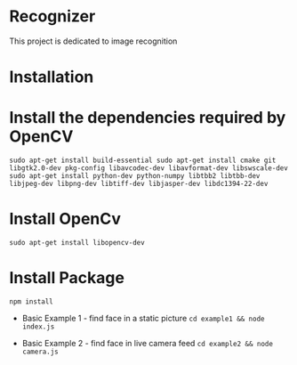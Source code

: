 # Recognizer

This project is dedicated to image recognition 

# Installation

# Install the dependencies required by OpenCV
`sudo apt-get install build-essential
sudo apt-get install cmake git libgtk2.0-dev pkg-config libavcodec-dev libavformat-dev libswscale-dev
sudo apt-get install python-dev python-numpy libtbb2 libtbb-dev libjpeg-dev libpng-dev libtiff-dev libjasper-dev libdc1394-22-dev`
# Install OpenCv
`sudo apt-get install libopencv-dev`

# Install Package
`npm install`

* Basic Example 1 - find face in a static picture
`cd example1 && node index.js`

* Basic Example 2 - find face in live camera feed
`cd example2 && node camera.js`